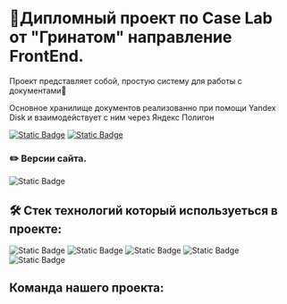 # :loudspeaker:Дипломный проект по Case Lab от "Гринатом" направление FrontEnd.  

Проект представляет собой, простую систему для работы с документами📂

Основное хранилище документов реализованно при помощи Yandex Disk и взаимодействует с ним через Яндекс Полигон

[![Static Badge](https://img.shields.io/badge/Ссылка%20на%20наш%20сайт-blue?style=for-the-badge&logo=yandex&logoColor=white)](https://greendocatom.web.app/)
[![Static Badge](https://img.shields.io/badge/%D0%A1%D1%81%D1%8B%D0%BB%D0%BA%D0%B0%20%D0%BD%D0%B0%20%D0%BD%D0%B0%D1%88%20%D0%BC%D0%B0%D0%BA%D0%B5%D1%82-orange?style=for-the-badge&logo=figma&logoColor=white)](https://www.figma.com/file/PT6dGwcEKgCmNcwJUeVXDI/GreenAtom-Doc-app?type=design&mode=design&t=XcnltAAzuvhx6obw-1)



### ✏️ Версии сайта.

![Static Badge](https://img.shields.io/badge/1.0%20(18.11.2023)-blue?style=plastic&logo=v&logoColor=white)

## :hammer_and_wrench: Стек технологий который используеться в проекте:

![Static Badge](https://img.shields.io/badge/typescript-blue?style=for-the-badge&logo=typescript&logoColor=white)
![Static Badge](https://img.shields.io/badge/react%20%20v18.2.0-blue?style=for-the-badge&logo=react&logoColor=white)
![Static Badge](https://img.shields.io/badge/MobX%20%20v6.10.2-brown?style=for-the-badge&logo=mobx&logoColor=white)
![Static Badge](https://img.shields.io/badge/react%20router%20dom%20%20v6.18.0-yelou?style=for-the-badge&logo=reactrouter&logoColor=white)
![Static Badge](https://img.shields.io/badge/axios%20%20v1.6.0-purple?style=for-the-badge&logo=axios&logoColor=white)


## Команда нашего проекта:




